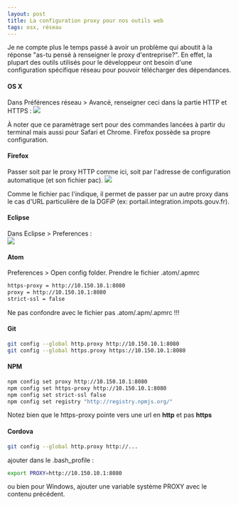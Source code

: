 ```yaml
---
layout: post
title: La configuration proxy pour nos outils web
tags: osx, réseau
---
```


Je ne compte plus le temps passé à avoir un problème qui aboutit à la réponse "as-tu pensé à renseigner le proxy d'entreprise?". 
En effet, la plupart des outils utilisés pour le développeur ont besoin d'une configuration spécifique réseau pour pouvoir télécharger des dépendances.

#### OS X

Dans Préférences réseau > Avancé, renseigner ceci dans la partie HTTP et HTTPS :
![](preferences_OSX.png?resize=600)

À noter que ce paramètrage sert pour des commandes lancées à partir du terminal mais aussi pour Safari et Chrome.
Firefox possède sa propre configuration.

#### Firefox

Passer soit par le proxy HTTP comme ici, soit par l'adresse de configuration automatique (et son fichier pac).
![](preferences_firefox.png)

Comme le fichier pac l'indique, il permet de passer par un autre proxy dans le cas d'URL particulière de la DGFiP (ex: portail.integration.impots.gouv.fr).

#### Eclipse

 Dans Eclipse > Preferences :   
![](preferences_eclipse.png?resize=600)

#### Atom

Preferences > Open config folder. Prendre le fichier .atom/.apmrc

```sh
https-proxy = http://10.150.10.1:8080
proxy = http://10.150.10.1:8080
strict-ssl = false
```

 Ne pas confondre avec le fichier  pas .atom/.apm/.apmrc !!!

#### Git

```sh
git config --global http.proxy http://10.150.10.1:8080
git config --global https.proxy https://10.150.10.1:8080
```

#### NPM

```sh
npm config set proxy http://10.150.10.1:8080
npm config set https-proxy http://10.150.10.1:8080
npm config set strict-ssl false
npm config set registry "http://registry.npmjs.org/"
```

 Notez bien que le https-proxy pointe vers une url en __http__ et pas __https__

#### Cordova

```sh
git config --global http.proxy http://...
```

ajouter dans le .bash_profile :

```sh
export PROXY=http://10.150.10.1:8080
```

ou bien pour Windows, ajouter une variable système PROXY avec le contenu précédent.
